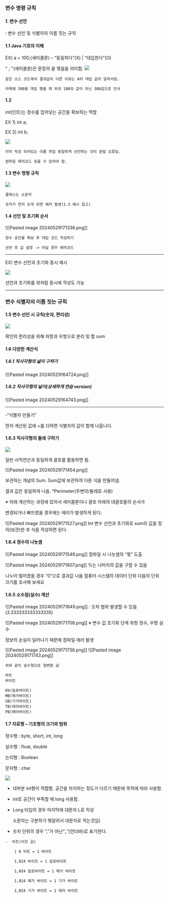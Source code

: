 ### 변수 명령 규칙
#### 1. 변수 선언

: 변수 선언 및 식별자의 이름 짓는 규칙

#### 1.1 Java 기호의 이해

EX) a = 100;(세미콜론) – “동일하다”(X) | “대입한다”(O)

" ; "(세미콜론)은 문장의 끝 맺음을 의미함.
![](file:///C:/Users/GGG/AppData/Local/Temp/msohtmlclip1/01/clip_image002.png)

```
같은 소스 코드에서 결과값이 다른 이유는 A의 대입 값이 달라서임.

아래에 300을 대입 했을 때 위의 100의 값이 아닌 300값으로 인식
```

#### 1.2

int(인트)는 정수를 집어넣는 공간을 확보하는 역할

EX 1) int a;

EX 2) int b;

![](file:///C:/Users/GGG/AppData/Local/Temp/msohtmlclip1/01/clip_image002.png)

```
이미 작성 되어있는 이름 파일 동일하게 선언하는 것이 문법 오류임.

컴파일 에러코드 읽을 수 있어야 함.
```

#### 1.3 변수 명령 규칙

![](file:///C:/Users/GGG/AppData/Local/Temp/msohtmlclip1/01/clip_image002.png)

```
클래스는 소문자

숫자가 먼저 오게 되면 에러 발생(1.5 예시 참고)
```

#### 1.4 선언 및 초기화 순서


![[Pasted image 20240529171336.png]]
```
정수 공간을 확보 후 대입 코드 작성하기

선언 후 값 설정 -> 아닐 경우 에러코드
```

---

EX) 변수 선언과 초기화 동시 예시

![](file:///C:/Users/GGG/AppData/Local/Temp/msohtmlclip1/01/clip_image001.png)

선언과 초기화를 위처럼 동시에 작성도 가능

---


### 변수 식별자의 이름 짓는 규칙

#### 1.5 변수 선언 시 규칙(숫자, 편리성)

![](file:///C:/Users/GGG/AppData/Local/Temp/msohtmlclip1/01/clip_image002.png)

확인의 편리성을 위해 좌항과 우항으로 분리 및 합 sum

#### 1.6 다양한 계산식

##### 1.6.1 직사각형의 넓이 구하기

![[Pasted image 20240529164724.png]]

##### 1.6.2 직사각형의 넓이(상세하게 연습 version)

![[Pasted image 20240529164743.png]]

---
-“식별자 만들기”

먼저 계산된 값에 +를 더하면 식별자의 값이 함께 나옵니다.

#### 1.6.3 직사각형의 둘레 구하기

![](file:///C:/Users/GGG/AppData/Local/Temp/msohtmlclip1/01/clip_image002.png)

일반 사칙연산과 동일하게 괄호를 활용하면 됨.

![[Pasted image 20240529171454.png]]

보관하는 개념의 Sum. Sum값에 보관하여 다른 식을 만들어냄.

결과 값은 동일하게 나옴. *Perimeter(주변의/둘레로 사용)

※ 아래 계산하는 과정에 있어서 세미콜론이나 괄호 아래의 대괄호들의 순서가

변경되거나 빠뜨렸을 경우에는 에러가 발생하게 된다.

![[Pasted image 20240529171527.png]]
Int 변수 선언과 초기화로 sum의 값을 정의(보관)한 후 식을 작성하면 된다.

#### 1.6.4 정수의 나눗셈

![[Pasted image 20240529171549.png]]
컴파일 시 나눗셈의 “몫” 도출

![[Pasted image 20240529171607.png]]
%는 나머지의 값을 구할 수 있음

나누어 떨어졌을 경우 “0”으로 결과값 나옴
컴퓨터 시스템의 데이터 단위
다음의 단위 크기를 조사해 보세요

#### 1.6.5 소수점(실수) 계산

![[Pasted image 20240529171649.png]]
: 오차 범위 발생할 수 있음(3.333333333333335)

![[Pasted image 20240529171708.png]]
※ 변수 값 초기화 단계 좌항 정수, 우항 실수

정보의 손실이 일어나기 때문에 컴파일 에러 발생

![[Pasted image 20240529171736.png]]
![[Pasted image 20240529171743.png]]
```
위와 같이 실수형으로 형변환 必

바트
바이트

Kb(킬로바이트)
MB(메가바이트)
GB(기가바이트)
TB(테라바이트)
PB(페타바이트)
```
#### 1.7 자료형 – 기초형의 크기와 범위

정수형 : byte, short, int, long

실수형 : float, double

논리형 : Boolean

문자형 : char

![](file:///C:/Users/GGG/AppData/Local/Temp/msohtmlclip1/01/clip_image002.png)
-  대부분 int형이 적합함. 공간을 차지하는 정도가 다르기 때문에 목적에 따라 사용함.

-  int로 공간이 부족할 때 long 사용함.

-  Long 타입의 경우 마지막에 대문자 L로 작성

	소문자는 구분하기 헷갈려서 대문자로 적는것임)

-  숫자 단위의 경우 “,”가 아닌“_”(언더바)로 표기한다.

```
-  비트(이진 값)

	| 8 비트 = 1 바이트

	1,024 바이트 = 1 킬로바이트

	1,024 킬로바이트 = 1 메가 바이트

	1,024 메가 바이트 = 1 기가 바이트

	1,024 기가 바이트 = 1 테라 바이트
```
